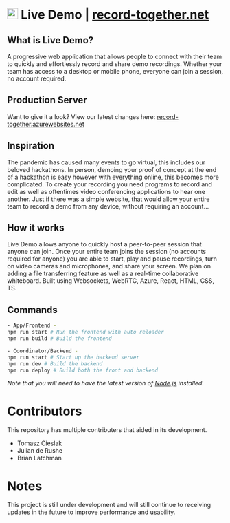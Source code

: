 # <img src="app/public/favicon.ico"  width="25"/> Live Demo | [record-together.net](https://record-together.azurewebsites.net/)


## What is Live Demo?

A progressive web application that allows people to connect with their team to quickly and effortlessly record and share demo recordings. Whether your team has access to a desktop or mobile phone, everyone can join a session, no account required.

## Production Server
Want to give it a look? View our latest changes here: [record-together.azurewebsites.net](https://record-together.azurewebsites.net/)
## Inspiration
The pandemic has caused many events to go virtual, this includes our beloved hackathons. In person, demoing your proof of concept at the end of a hackathon is easy however with everything online, this becomes more complicated. To create your recording you need programs to record and edit as well as oftentimes video conferencing applications to hear one another. Just if there was a simple website, that would allow your entire team to record a demo from any device, without requiring an account…

## How it works
Live Demo allows anyone to quickly host a peer-to-peer session that anyone can join. Once your entire team joins the session (no accounts required for anyone) you are able to start, play and pause recordings, turn on video cameras and microphones, and share your screen. We plan on adding a file transferring feature as well as a real-time collaborative whiteboard. Built using Websockets, WebRTC, Azure, React, HTML, CSS, TS.

## Commands

```bash
- App/Frontend -
npm run start # Run the frontend with auto reloader
npm run build # Build the frontend

- Coordinator/Backend -
npm run start # Start up the backend server
npm run dev # Build the backend
npm run deploy # Build both the front and backend
```

*Note that you will need to have the latest version of [Node.js](https://nodejs.org) installed.*

# Contributors

This repository has multiple contributers that aided in its development.
- Tomasz Cieslak
- Julian de Rushe   
- Brian Latchman

# Notes
This project is still under development and will still continue to receiving updates in the future to improve performance and usability.